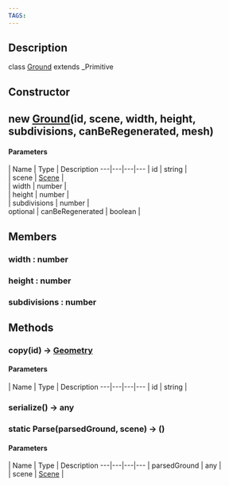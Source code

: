 ```yaml
---
TAGS:
---
```

## Description

class [Ground](/classes/2.5/Ground) extends _Primitive



## Constructor

## new [Ground](/classes/2.5/Ground)(id, scene, width, height, subdivisions, canBeRegenerated, mesh)



#### Parameters
 | Name | Type | Description
---|---|---|---
 | id | string |    
 | scene | [Scene](/classes/2.5/Scene) |    
 | width | number |    
 | height | number |    
 | subdivisions | number |    
optional | canBeRegenerated | boolean |    
## Members

### width : number



### height : number



### subdivisions : number



## Methods

### copy(id) &rarr; [Geometry](/classes/2.5/Geometry)



#### Parameters
 | Name | Type | Description
---|---|---|---
 | id | string |    

### serialize() &rarr; any


### static Parse(parsedGround, scene) &rarr; ()



#### Parameters
 | Name | Type | Description
---|---|---|---
 | parsedGround | any |   
 | scene | [Scene](/classes/2.5/Scene) |    
